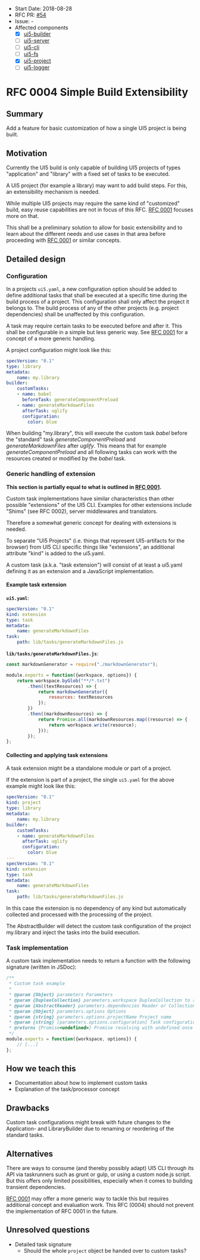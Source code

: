 - Start Date: 2018-08-28
- RFC PR: [#54](https://github.com/UI5/cli/pull/54)
- Issue: -
- Affected components
    + [x] [ui5-builder](https://github.com/SAP/ui5-builder)
    + [ ] [ui5-server](https://github.com/SAP/ui5-server)
    + [ ] [ui5-cli](https://github.com/SAP/ui5-cli)
    + [ ] [ui5-fs](https://github.com/SAP/ui5-fs)
    + [x] [ui5-project](https://github.com/SAP/ui5-project)
    + [ ] [ui5-logger](https://github.com/SAP/ui5-logger)

# RFC 0004 Simple Build Extensibility
## Summary
Add a feature for basic customization of how a single UI5 project is being built.

## Motivation
Currently the UI5 build is only capable of building UI5 projects of types "application" and "library" with a fixed set of tasks to be executed.

A UI5 project (for example a library) may want to add build steps. For this, an extensibility mechanism is needed.

While multiple UI5 projects may require the same kind of "customized" build, easy reuse capabilities are not in focus of this RFC. [RFC 0001](https://github.com/UI5/cli/pull/4) focuses more on that.

This shall be a preliminary solution to allow for basic extensibility and to learn about the different needs and use cases in that area before proceeding with [RFC 0001](https://github.com/UI5/cli/pull/4) or similar concepts.

## Detailed design
### Configuration
In a projects `ui5.yaml`, a new configuration option should be added to define additional tasks that shall be executed at a specific time during the build process of a project. This configuration shall only affect the project it belongs to. The build process of any of the other projects (e.g. project dependencies) shall be unaffected by this configuration.

A task may require certain tasks to be executed before and after it. This shall be configurable in a simple but less generic way. See [RFC 0001](https://github.com/UI5/cli/pull/4) for a concept of a more generic handling.

A project configuration might look like this:
```yaml
specVersion: "0.1"
type: library
metadata:
    name: my.library
builder:
    customTasks:
    - name: babel
      beforeTask: generateComponentPreload
    - name: generateMarkdownFiles
      afterTask: uglify
      configuration:
        color: blue
```

When building "my.library", this will execute the custom task *babel* before the "standard" task *generateComponentPreload* and *generateMarkdownFiles* after *uglify*. This means that for example *generateComponentPreload* and all following tasks can work with the resources created or modified by the *babel* task.

### Generic handling of extension
**This section is partially equal to what is outlined in [RFC 0001](https://github.com/UI5/cli/blob/rfc-type-ext/rfcs/0001-type-extensibility.md#generic-handling-of-extension).**

Custom task implementations have similar characteristics than other possible "extensions" of the UI5 CLI. Examples for other extensions include "Shims" (see RFC 0002), server middlewares and translators.

Therefore a somewhat generic concept for dealing with extensions is needed.

To separate "UI5 Projects" (i.e. things that represent UI5-artifacts for the browser) from UI5 CLI specific things like "extensions", an additional attribute "kind" is added to the ui5.yaml.

A custom task (a.k.a. "task extension") will consist of at least a ui5.yaml defining it as an extension and a JavaScript implementation.

#### Example task extension
**`ui5.yaml`**:
```yaml
specVersion: "0.1"
kind: extension
type: task
metadata:
    name: generateMarkdownFiles
task:
    path: lib/tasks/generateMarkdownFiles.js
```

**`lib/tasks/generateMarkdownFiles.js`**:
```js
const markdownGenerator = require("./markdownGenerator");

module.exports = function({workspace, options}) {
    return workspace.byGlob("**/*.txt")
        .then((textResources) => {
            return markdownGenerator({
                resources: textResources
            });
        })
        .then((markdownResources) => {
            return Promise.all(markdownResources.map((resource) => {
                return workspace.write(resource);
            }));
        });
};
```

#### Collecting and applying task extensions
A task extension might be a standalone module or part of a project.

If the extension is part of a project, the single `ui5.yaml` for the above example might look like this:

```yaml
specVersion: "0.1"
kind: project
type: library
metadata:
    name: my.library
builder:
    customTasks:
    - name: generateMarkdownFiles
      afterTask: uglify
      configuration:
        color: blue
---
specVersion: "0.1"
kind: extension
type: task
metadata:
    name: generateMarkdownFiles
task:
    path: lib/tasks/generateMarkdownFiles.js
```

In this case the extension is no dependency of any kind but automatically collected and processed with the processing of the project.

The AbstractBuilder will detect the custom task configuration of the project my.library and inject the tasks into the build execution.


### Task implementation
A custom task implementation needs to return a function with the following signature (written in JSDoc):

```js
/**
 * Custom task example
 *
 * @param {Object} parameters Parameters
 * @param {DuplexCollection} parameters.workspace DuplexCollection to read and write files
 * @param {AbstractReader} parameters.dependencies Reader or Collection to read dependency files
 * @param {Object} parameters.options Options
 * @param {string} parameters.options.projectName Project name
 * @param {string} [parameters.options.configuration] Task configuration if given in ui5.yaml
 * @returns {Promise<undefined>} Promise resolving with undefined once data has been written
 */
module.exports = function({workspace, options}) {
    // [...]
};
```

## How we teach this
- Documentation about how to implement custom tasks
- Explanation of the task/processor concept

## Drawbacks
Custom task configurations might break with future changes to the Application- and LibraryBuilder due to renaming or reordering of the standard tasks.

## Alternatives
There are ways to consume (and thereby possibly adapt) UI5 CLI through its API via taskrunners such as grunt or gulp, or using a custom node.js script. But this offers only limited possibilities, especially when it comes to building transient dependencies.

[RFC 0001](https://github.com/UI5/cli/pull/4) may offer a more generic way to tackle this but requires additional concept and evaluation work. This RFC (0004) should not prevent the implementation of RFC 0001 in the future.

## Unresolved questions
- Detailed task signature
    + Should the whole `project` object be handed over to custom tasks?

